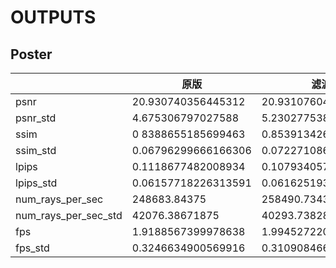# OUTPUTS

## Poster

|                      | 原版                | 滤波                | skip                | attention           | huber                | att+huber           |
| -------------------- | ------------------- | ------------------- | ------------------- | ------------------- | -------------------- | ------------------- |
| psnr                 | 20.930740356445312  | 20.931076049804688  | 21.014108657836914  | 21.124910354614258  | 20.70543670654297,   | 21.055038452148438  |
| psnr_std             | 4.675306797027588   | 5.2302775382995605  | 5.220085144042969   | 4.919356822967529   | 4.876244068145752    | 5.196820259094238   |
| ssim                 | 0 8388655185699463  | 0.853913426399231   | 0.8536889553070068  | 0.855118453502655.  | 0.8497349619865417   | 0.8541371822357178  |
| ssim_std             | 0.06796299666166306 | 0.07227108627557755 | 0.072743721306324   | 0.06841054558753967 | 0.061964262276887894 | 0.07029903680086136 |
| lpips                | 0.1118677482008934  | 0.10793405771255493 | 0.11041679233312607 | 0.11100423336029053 | 0.1082092672586441   | 0.10947306454181671 |
| lpips_std            | 0.06157718226313591 | 0.06162519380450249 | 0.06534552574157715 | 0.06291767954826355 | 0.06335246562957764  | 0.06579860299825668 |
| num_rays_per_sec     | 248683.84375        | 258490.734375       | 249366.28125        | 249510.4375         | 243001.65625         | 243876.765625       |
| num_rays_per_sec_std | 42076.38671875      | 40293.73828125      | 39456.15625         | 39004.37109375.     | 43829.2265625        | 39062.27734375      |
| fps                  | 1.9188567399978638  | 1.9945272207260132  | 1.9241225719451904  | 1.9252349138259888, | 1.875012755393982    | 1.8817651271820068  |
| fps_std              | 0.3246634900569916  | 0.3109084665775299  | 0.30444565415382385 | 0.30095967650413513 | 0.3381884694099426   | 0.3014064431190491  |

